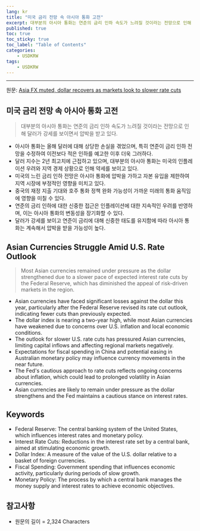 ```yaml
---
lang: kr
title: "미국 금리 전망 속 아시아 통화 고전"
excerpt: 대부분의 아시아 통화는 연준의 금리 인하 속도가 느려질 것이라는 전망으로 인해 달러가 강세를 보이면서 압박을 받고 있다.
published: true
toc: true
toc_sticky: true
toc_label: "Table of Contents"
categories:
    - USDKRW
tags:
    - USDKRW
---
```


---

  원문: [Asia FX muted, dollar recovers as markets look to slower rate cuts](https://www.investing.com/news/forex-news/asia-fx-muted-dollar-recovers-as-markets-look-to-slower-rate-cuts-3787833)

## 미국 금리 전망 속 아시아 통화 고전

> 대부분의 아시아 통화는 연준의 금리 인하 속도가 느려질 것이라는 전망으로 인해 달러가 강세를 보이면서 압박을 받고 있다.


- 아시아 통화는 올해 달러에 대해 상당한 손실을 겪었으며, 특히 연준이 금리 인하 전망을 수정하여 이전보다 적은 인하를 예고한 이후 더욱 그러하다.
- 달러 지수는 2년 최고치에 근접하고 있으며, 대부분의 아시아 통화는 미국의 인플레이션 우려와 지역 경제 상황으로 인해 약세를 보이고 있다.
- 미국의 느린 금리 인하 전망은 아시아 통화에 압박을 가하고 자본 유입을 제한하여 지역 시장에 부정적인 영향을 미치고 있다.
- 중국의 재정 지출 기대와 호주 통화 정책 완화 가능성이 가까운 미래의 통화 움직임에 영향을 미칠 수 있다.
- 연준의 금리 인하에 대한 신중한 접근은 인플레이션에 대한 지속적인 우려를 반영하며, 이는 아시아 통화의 변동성을 장기화할 수 있다.
- 달러가 강세를 보이고 연준이 금리에 대해 신중한 태도를 유지함에 따라 아시아 통화는 계속해서 압박을 받을 가능성이 높다.

## Asian Currencies Struggle Amid U.S. Rate Outlook

> Most Asian currencies remained under pressure as the dollar strengthened due to a slower pace of expected interest rate cuts by the Federal Reserve, which has diminished the appeal of risk-driven markets in the region.


- Asian currencies have faced significant losses against the dollar this year, particularly after the Federal Reserve revised its rate cut outlook, indicating fewer cuts than previously expected.
- The dollar index is nearing a two-year high, while most Asian currencies have weakened due to concerns over U.S. inflation and local economic conditions.
- The outlook for slower U.S. rate cuts has pressured Asian currencies, limiting capital inflows and affecting regional markets negatively.
- Expectations for fiscal spending in China and potential easing in Australian monetary policy may influence currency movements in the near future.
- The Fed's cautious approach to rate cuts reflects ongoing concerns about inflation, which could lead to prolonged volatility in Asian currencies.
- Asian currencies are likely to remain under pressure as the dollar strengthens and the Fed maintains a cautious stance on interest rates.

## Keywords

- Federal Reserve: The central banking system of the United States, which influences interest rates and monetary policy.
- Interest Rate Cuts: Reductions in the interest rate set by a central bank, aimed at stimulating economic growth.
- Dollar Index: A measure of the value of the U.S. dollar relative to a basket of foreign currencies.
- Fiscal Spending: Government spending that influences economic activity, particularly during periods of slow growth.
- Monetary Policy: The process by which a central bank manages the money supply and interest rates to achieve economic objectives.

## 참고사항

- 원문의 길이 = 2,324 Characters

